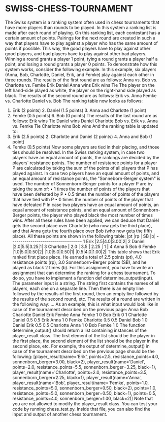# SWISS-CHESS-TOURNAMENT
The Swiss system is a ranking system often used in chess tournaments that have more players than rounds to be played. In this system a ranking list is made after each round of playing. On this ranking list, each contestant has a certain amount of points. Pairings for the next round are created in such a way that players have to play against a player who has the same amount of points if possible. This way, the good players have to play against other good players, and bad players have to play against other bad players. Winning a round grants a player 1 point, tying a round grants a player half a point, and losing a round grants a player 0 points.
To demonstrate how this system works, consider the following example. In this example, six players (Anna, Bob, Charlotte, Daniel, Erik, and Femke) play against each other in three rounds. The results of the first round are as follows:
Anna vs. Bob vs. Charlotte vs.
Femke
Erik
Daniel
Anna wins
Erik wins
Tie
The player on the left hand-side played as white, the player on the right-hand side played as black. The results of the second round are as follows:
Erik vs. Anna Femke vs. Charlotte Daniel vs. Bob
The ranking table now looks as follows:
1. Erik (2 points) 2. Daniel (1.5 points) 3. Anna and Charlotte (1 point)
5. Femke (0.5 points) 6. Bob (0 points)
The results of the last round are as follows:
Erik wins
Tie
Daniel wins
Daniel
Charlotte
Bob
vs. Erik vs. Anna vs. Femke
Tie
Charlotte wins
Bob wins
And the ranking table is updated to:
1. Erik (2.5 points) 2. Charlotte and Daniel (2 points) 4. Anna and Bob (1 point)
6. Femke (0.5 points)
Now some players are tied in their placing, and those ties should be resolved. In the Swiss ranking system, in case two players have an equal amount of points, the rankings are decided by the players’ resistance points. The number of resistance points for a player P are calculated by taking the sum of the points of all players that P has played against.
In case two players have an equal amount of points, and an equal amount of resistance points, the "Sonneborn-Berger system" is used. The number of Sonnenborn-Berger points for a player P are by taking the sum of:
• 1 times the number of points of the players that have been defeated by P
• 0.5 times the number of points of the players that have tied with P
• 0 times the number of points of the player that have defeated P
In case two players have an equal amount of points, an equal amount of resistance points, and an equal amount of Sonnenborn-Berger points, the player who played black the most number of times wins.
After all these rules have been applied, we can deduce that Daniël gets the second place over Charlotte (who now gets the third place), and that Anna gets the fourth place over Bob (who now gets the fifth place).
All these points are shown in the following table:
|pt |rp | SB |b| ------------------------------------ 1 Erik |2.5|4.0|3.00|2| 2 Daniel |2.0|5.5|3.25|1| 3 Charlotte | 2.0 | 3.5 | 2.25 | 1 |
4 Anna
5 Bob
6 Femke
|1.0|5.0|0.50|2| |1.0|5.0|0.50|1| |0.5|4.0|1.00|2|
This table shows that Erik ranked first place place. He earned a total of 2.5 points (pt), 4.0 resistance points (rp), 3.0 Sonnenborn-Berger points (SB), and he played as black 2 times (b).
For this assignment, you have to write an assignment that can determine the ranking for a chess tournament. To do so, you have to implement a function def determine_output(input). The parameter input is a string. The string first contains the names of all players, each one on a separate line. Then there is an empty line followed by the results of the first round, then an empty line followed by the results of the second round, etc. The results of a round are written in the following way:
<white player name> <black player name> <points earned by white player> <points earned by black player> <white player name> <black player name> <points earned by white player> <points earned by black player> <white player name> <black player name> <points earned by white player> <points earned by black player> ...
As an example, this is what input would look like in case of the tournament described on the previous page:
    Anna
    Bob
    Charlotte
    Daniel
    Erik
    Femke
    Anna Femke 1 0
    Bob Erik 0 1
    Charlotte Daniel 0.5 0.5
    Erik Anna 1 0
    Femke Charlotte 0.5 0.5
    Daniel Bob 1 0
    Daniel Erik 0.5 0.5
    Charlotte Anna 1 0
    Bob Femke 1 0
The function determine_output() should return a list containing instances of the player_result class. The first element of the list should be the player in the first place, the second element of the list should be the player in the second place, etc. For example, the output of determine_output() in case of the tournament described on the previous page should be the following:
    [player_result(name='Erik',      points=2.5, resistance_points=4.0, sonnenborn_berger=3.00, black=2),
     player_result(name='Daniel',    points=2.0, resistance_points=5.5, sonnenborn_berger=3.25, black=1),
     player_result(name='Charlotte', points=2.0, resistance_points=3.5, sonnenborn_berger=2.25, black=1),
player_result(name='Anna',
player_result(name='Bob',
player_result(name='Femke',
points=1.0, resistance_points=5.0, sonnenborn_berger=0.50, black=2),
points=1.0, resistance_points=5.0, sonnenborn_berger=0.50, black=1),
points=0.5, resistance_points=4.0, sonnenborn_berger=1.00, black=2)]
Note that you are not allowed to modify the player_result class.
You can test your code by running chess_test.py. Inside that file, you can also find the input and output of another chess tournament.
